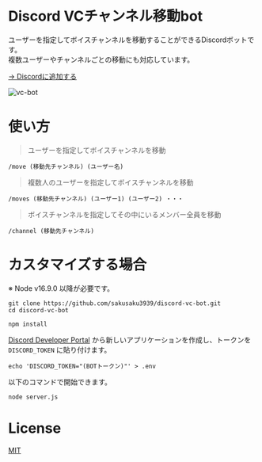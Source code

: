 # Discord VCチャンネル移動bot
ユーザーを指定してボイスチャンネルを移動することができるDiscordボットです。  
複数ユーザーやチャンネルごとの移動にも対応しています。  

[→ Discordに追加する](https://discord.com/api/oauth2/authorize?client_id=1044007415680598068&permissions=16780288&scope=bot%20applications.commands)  

![vc-bot](https://user-images.githubusercontent.com/53967490/204147634-c96a0a1c-a938-457f-afda-93d12533b453.gif)

# 使い方

> ユーザーを指定してボイスチャンネルを移動
```
/move (移動先チャンネル) (ユーザー名)
```

> 複数人のユーザーを指定してボイスチャンネルを移動
```
/moves (移動先チャンネル) (ユーザー1) (ユーザー2) ・・・
```

> ボイスチャンネルを指定してその中にいるメンバー全員を移動
```
/channel (移動先チャンネル)
```

# カスタマイズする場合
※ Node v16.9.0 以降が必要です。

```
git clone https://github.com/sakusaku3939/discord-vc-bot.git
cd discord-vc-bot
```
```
npm install
```

[Discord Developer Portal](https://discord.com/developers/applications) から新しいアプリケーションを作成し、トークンを `DISCORD_TOKEN` に貼り付けます。
```
echo 'DISCORD_TOKEN="(BOTトークン)"' > .env
```
以下のコマンドで開始できます。
```
node server.js
```

# License
[MIT](https://github.com/sakusaku3939/remove-slideshare-limit/blob/master/LICENSE)
